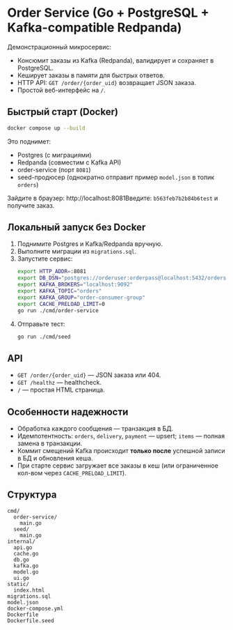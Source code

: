 # Order Service (Go + PostgreSQL + Kafka-compatible Redpanda)

Демонстрационный микросервис:
- Консюмит заказы из Kafka (Redpanda), валидирует и сохраняет в PostgreSQL.
- Кеширует заказы в памяти для быстрых ответов.
- HTTP API: `GET /order/{order_uid}` возвращает JSON заказа.
- Простой веб-интерфейс на `/`.

## Быстрый старт (Docker)

```bash
docker compose up --build
```

Это поднимет:
- Postgres (с миграциями)
- Redpanda (совместим с Kafka API)
- order-service (порт `8081`)
- seed-продюсер (однократно отправит пример `model.json` в топик `orders`)

Зайдите в браузер: http://localhost:8081Введите: `b563feb7b2b84b6test` и получите заказ.

## Локальный запуск без Docker

1. Поднимите Postgres и Kafka/Redpanda вручную.
2. Выполните миграции из `migrations.sql`.
3. Запустите сервис:
   ```bash
   export HTTP_ADDR=:8081
   export DB_DSN="postgres://orderuser:orderpass@localhost:5432/ordersdb?sslmode=disable"
   export KAFKA_BROKERS="localhost:9092"
   export KAFKA_TOPIC="orders"
   export KAFKA_GROUP="order-consumer-group"
   export CACHE_PRELOAD_LIMIT=0
   go run ./cmd/order-service
   ```
4. Отправьте тест:
   ```bash
   go run ./cmd/seed
   ```

## API

- `GET /order/{order_uid}` — JSON заказа или 404.
- `GET /healthz` — healthcheck.
- `/` — простая HTML страница.

## Особенности надежности

- Обработка каждого сообщения — транзакция в БД.
- Идемпотентность: `orders`, `delivery`, `payment` — upsert; `items` — полная замена в транзакции.
- Коммит смещений Kafka происходит **только после** успешной записи в БД и обновления кеша.
- При старте сервис загружает все заказы в кеш (или ограниченное кол-вом через `CACHE_PRELOAD_LIMIT`).

## Структура

```
cmd/
  order-service/
    main.go
  seed/
    main.go
internal/
  api.go
  cache.go
  db.go
  kafka.go
  model.go
  ui.go
static/
  index.html
migrations.sql
model.json
docker-compose.yml
Dockerfile
Dockerfile.seed
```
